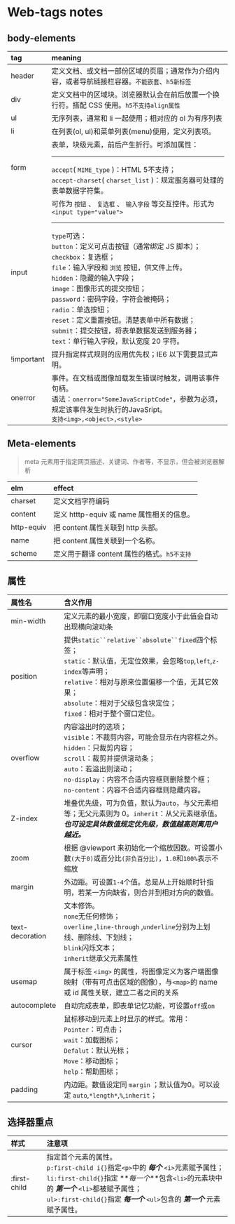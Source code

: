 # Web-tags notes

## body-elements

|tag|meaning
|:--|:--|
header|定义文档、或文档一部份区域的页眉；通常作为介绍内容，或者导航链接栏容器。`不能嵌套`、`h5新标签`
div|定义文档中的区域块。浏览器默认会在前后放置一个换行符。搭配 CSS 使用。`h5不支持align属性`
|ul|无序列表，通常和 li 一起使用；相对应的 ol 为有序列表|
|li|在列表(ol, ul)和菜单列表(menu)使用，定义列表项。
|form|表单，块级元素，前后产生折行。可添加属性：<hr>`accept`( `MIME_type` )：HTML 5不支持；<br>`accept-charset`( `charset_list` )：规定服务器可处理的表单数据字符集。
|input|可作为 `按钮` 、 `复选框` 、 `输入字段` 等交互控件。形式为 `<input type="value">`<hr>`type`可选：<br>`button`：定义可点击按钮（通常绑定 JS 脚本）；<br>`checkbox`：复选框；<br>`file`：输入字段和 `浏览` 按钮，供文件上传。<br>`hidden`：隐藏的输入字段；<br>`image`：图像形式的提交按钮；<br>`password`：密码字段，字符会被掩码；<br>`radio`：单选按钮；<br>`reset`：定义重置按钮。清楚表单中所有数据；<br>`submit`：提交按钮，将表单数据发送到服务器；<br>`text`：单行输入字段，默认宽度 20 字符。|
!important|提升指定样式规则的应用优先权；IE6 以下需要显式声明。
onerror|事件。在文档或图像加载发生错误时触发，调用该事件句柄。<br>语法：`onerror="SomeJavaScriptCode"`，参数为必须，规定该事件发生时执行的JavaSript。<br>`支持<img>,<object>,<style>`

## Meta-elements

> meta 元素用于指定网页描述、关键词、作者等，不显示，但会被浏览器解析

| elm        | effect                                      |
| :--------- | :------------------------------------------ |
| charset    | 定义文档字符编码                            |
| content    | 定义 htttp-equiv 或 name 属性相关的信息。   |
| http-equiv | 把 content 属性关联到 http 头部。           |
| name       | 把 content 属性关联到一个名称。             |
| scheme     | 定义用于翻译 content 属性的格式。`h5不支持` |

## 属性

|属性名|含义作用|
|:--|:---|
min-width|定义元素的最小宽度，即窗口宽度小于此值会自动出现横向滚动条
position|提供` static``relative``absolute``fixed `四个标签；<br>`static`：默认值，无定位效果，会忽略`top`,`left`,`z-index`等声明；<br>`relative`：相对与原来位置偏移一个值，无其它效果；<br>`absolute`：相对于父级包含块定位；<br>`fixed`：相对于整个窗口定位。
overflow|内容溢出时的选项；<br>`visible`：不裁剪内容，可能会显示在内容框之外。<br>`hidden`：只裁剪内容；<br>`scroll`：裁剪并提供滚动条；<br>`auto`：若溢出则滚动；<br>`no-display`：内容不合适内容框则删除整个框；<br>`no-content`：内容不合适内容框则隐藏内容。
Z-index|堆叠优先级，可为负值，默认为`auto`，与父元素相等；无父元素则为 0。`inherit`：从父元素继承值。<br>**_也可设定具体数值规定优先级，数值越高则离用户越近。_**
|zoom|根据 @viewport 来初始化一个缩放因数。可设置小数`(大于0)`或百分比`(非负百分比)`，`1.0`和`100%`表示不缩放
|margin|外边距。可设置`1-4`个值。总是从`上`开始顺时针指明，若某一方向缺省，则合并到相对方向的数值。
|text-decoration|文本修饰。<br>`none`无任何修饰；<br>`overline` ,`line-through` ,`underline`分别为上划线、删除线、下划线；<br>`blink`闪烁文本；<br>`inherit`继承父元素属性
usemap|属于标签 `<img>` 的属性，将图像定义为客户端图像映射（带有可点击区域的图像），与` <map> `的 name 或 id 属性关联，建立二者之间的关系
autocomplete|自动完成表单，即表单记忆功能，可设置` off `或` on `
cursor|鼠标移动到元素上时显示的样式。常用：<br>`Pointer`：可点击；<br>`wait`：加载图标；<br>`Defalut`：默认光标；<br>`Move`：移动图标；<br>`help`：帮助图标；
padding|内边距。数值设定同 `margin` ；默认值为0。可以设定 `auto`,`*length*`,`%`,`inherit`；

## 选择器重点

|样式|注意项|
|:---|:---|
:first-child|指定首个元素的属性。<br>`p:first-child i{}`指定`<p>`中的 **_每个_** `<i>`元素赋予属性；<br>`li:first-child{}`指定 **_每一个_**包含`<li>`的元素块中的 **_第一个_** `<li>`都被赋予属性；<br>`ul>:first-child{}`指定 **_每一个_** `<ul>`包含的 **_第一个_** 元素赋予属性。

